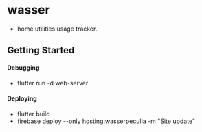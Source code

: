 # wasser

* home utilities usage tracker.

## Getting Started

#### Debugging

* flutter run -d web-server


#### Deploying

* flutter build
* firebase deploy --only hosting:wasserpeculia -m "Site update"
